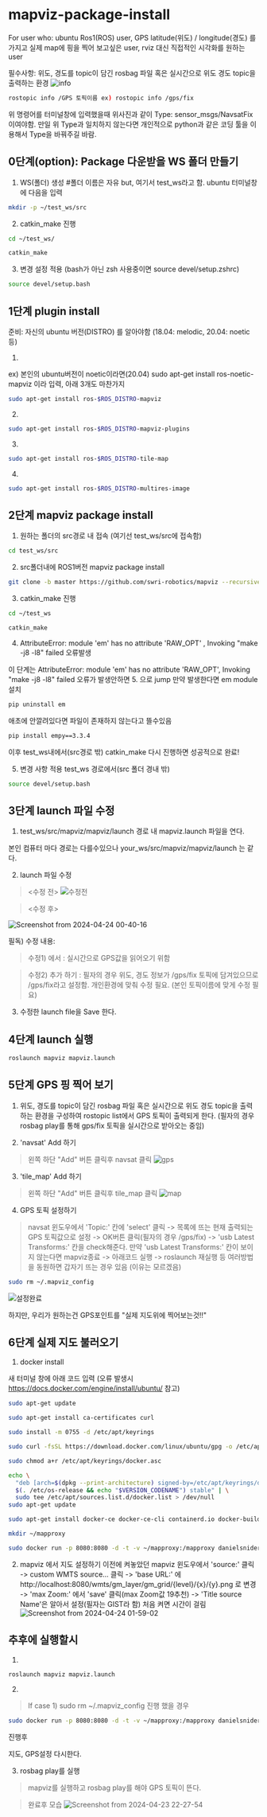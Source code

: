 # mapviz-package-install

For user who: ubuntu Ros1(ROS) user, GPS latitude(위도) / longitude(경도) 를 가지고 실제 map에 핑을 찍어 보고싶은 user, rviz 대신 직접적인 시각화를 원하는 user

필수사항: 위도, 경도를 topic이 담긴 rosbag 파일 혹은 실시간으로 위도 경도 topic을 출력하는 환경
![info](https://github.com/donghyunkim39/mapviz-package-install/assets/163104650/bb8ec5d1-ff4e-4dfe-a6b5-c45aa1131927)


```bash
rostopic info /GPS 토픽이름 ex) rostopic info /gps/fix
```
위 명령어를 터미널창에 입력했을때 위사진과 같이 Type: sensor_msgs/NavsatFix 이여야함.
만일 위 Type과 일치하지 않는다면 개인적으로 python과 같은 코딩 툴을 이용해서 Type을 바꿔주길 바람.

## 0단계(option): Package 다운받을 WS 폴더 만들기 

1) WS(폴더) 생성 #폴더 이름은 자유 but, 여기서 test_ws라고 함.
ubuntu 터미널창에 다음을 입력

```bash
mkdir -p ~/test_ws/src
```
2) catkin_make 진행
```bash
cd ~/test_ws/
```

```bash
catkin_make
```
3) 변경 설정 적용 (bash가 아닌 zsh 사용중이면 source devel/setup.zshrc)
```bash
source devel/setup.bash
```

## 1단계 plugin install

준비: 자신의 ubuntu 버전(DISTRO) 를 알아야함 (18.04: melodic, 20.04: noetic 등)

1)

ex) 본인의 ubuntu버전이 noetic이라면(20.04) sudo apt-get install ros-noetic-mapviz 이라 입력, 아래 3개도 마찬가지
```bash
sudo apt-get install ros-$ROS_DISTRO-mapviz
```

2)
```bash
sudo apt-get install ros-$ROS_DISTRO-mapviz-plugins
```

3)
```bash
sudo apt-get install ros-$ROS_DISTRO-tile-map
```

4)
```bash
sudo apt-get install ros-$ROS_DISTRO-multires-image
```

## 2단계 mapviz package install

1) 원하는 폴더의 src경로 내 접속 (여기선 test_ws/src에 접속함)
   
```bash
cd test_ws/src
```

2) src폴더내에 ROS1버전 mapviz package install
   
```bash
git clone -b master https://github.com/swri-robotics/mapviz --recursive
```

3) catkin_make 진행

```bash
cd ~/test_ws
```

```bash
catkin_make
```

4) AttributeError: module 'em' has no attribute 'RAW_OPT' , Invoking "make -j8 -l8" failed  오류발생
   
이 단계는 AttributeError: module 'em' has no attribute 'RAW_OPT',  Invoking "make -j8 -l8" failed 오류가 발생안하면  5. 으로 jump
만약 발생한다면 em module 설치

```bash
pip uninstall em
```
애초에 안깔려있다면 파일이 존재하지 않는다고 뜰수있음

```bash
pip install empy==3.3.4
```

이후 test_ws내에서(src경로 밖) catkin_make 다시 진행하면 성공적으로 완료!

5) 변경 사항 적용
test_ws 경로에서(src 폴더 경내 밖)
```bash
source devel/setup.bash
```

## 3단계 launch 파일 수정

1) test_ws/src/mapviz/mapviz/launch 경로 내 mapviz.launch 파일을 연다.
  
  본인 컴퓨터 마다 경로는 다를수있으나 your_ws/src/mapviz/mapviz/launch 는 같다.

2) launch 파일 수정


> <수정 전>
![수정전](https://github.com/donghyunkim39/mapviz-package-install/assets/163104650/775ce8ad-2375-4fd3-866d-a97889d8b6b7)

> <수정 후>

![Screenshot from 2024-04-24 00-40-16](https://github.com/donghyunkim39/mapviz-package-install/assets/163104650/d791c786-538e-43f7-927f-48d4d7af9ec6)

필독) 수정 내용:
 > 수정1) <param name="local_xy_origin" value="swri"/> 에서 <param name="local_xy_origin" value="auto"/> 
 : 실시간으로 GPS값을 읽어오기 위함
 
 > 수정2) <remap from="fix" to="/gps/fix"/> 추가 하기 
 : 필자의 경우 위도, 경도 정보가 /gps/fix 토픽에 담겨있으므로 /gps/fix라고 설정함. 개인환경에 맞춰 수정 필요. (본인 토픽이름에 맞게 수정 필요) 

 3) 수정한 launch file을 Save 한다.

## 4단계 launch 실행

```bash
roslaunch mapviz mapviz.launch
```

## 5단계 GPS 핑 찍어 보기

1) 위도, 경도를 topic이 담긴 rosbag 파일 혹은 실시간으로 위도 경도 topic을 출력하는 환경을 구성하여 rostopic list에서 GPS 토픽이 출력되게 한다.
 (필자의 경우 rosbag play를 통해 gps/fix 토픽을 실시간으로 받아오는 중임)

2) 'navsat' Add 하기

>왼쪽 하단 "Add" 버튼 클릭후 navsat 클릭
![gps](https://github.com/donghyunkim39/mapviz-package-install/assets/163104650/40b9ebb3-2a1a-4db4-beef-08bc4415e0ec)


3) 'tile_map' Add 하기 
>왼쪽 하단 "Add" 버튼 클릭후 tile_map 클릭
![map](https://github.com/donghyunkim39/mapviz-package-install/assets/163104650/1c98f83c-294d-4b49-8137-5cd166a843d4)

4) GPS 토픽 설정하기
> navsat 윈도우에서 'Topic:' 칸에 'select' 클릭 -> 목록에 뜨는 현재 출력되는 GPS 토픽값으로 설정 -> OK버튼 클릭(필자의 경우 /gps/fix)
 -> 'usb Latest Transforms:' 칸을 check해준다.
만약 'usb Latest Transforms:' 칸이 보이지 않는다면  mapviz종료 -> 아래코드 실행 -> roslaunch 재실행 등 여러방법을 동원하면 갑자기 뜨는 경우 있음 (이유는 모르겠음)

```bash
sudo rm ~/.mapviz_config
```
![설정완료](https://github.com/donghyunkim39/mapviz-package-install/assets/163104650/9a7576fa-149e-4ceb-a6b7-5f935c799794)

하지만, 우리가 원하는건 GPS포인트를 "실제 지도위에 찍어보는것!!"

## 6단계 실제 지도 불러오기

1) docker install

새 터미널 창에 아래 코드 입력 (오류 발생시 https://docs.docker.com/engine/install/ubuntu/ 참고)
```bash
sudo apt-get update
```
```bash
sudo apt-get install ca-certificates curl
```
```bash
sudo install -m 0755 -d /etc/apt/keyrings
```
```bash
sudo curl -fsSL https://download.docker.com/linux/ubuntu/gpg -o /etc/apt/keyrings/docker.asc
```
```bash
sudo chmod a+r /etc/apt/keyrings/docker.asc
```

```bash
echo \
  "deb [arch=$(dpkg --print-architecture) signed-by=/etc/apt/keyrings/docker.asc] https://download.docker.com/linux/ubuntu \
  $(. /etc/os-release && echo "$VERSION_CODENAME") stable" | \
  sudo tee /etc/apt/sources.list.d/docker.list > /dev/null
sudo apt-get update
```
```bash
sudo apt-get install docker-ce docker-ce-cli containerd.io docker-buildx-plugin docker-compose-plugin
```
```bash
mkdir ~/mapproxy
```
```bash
sudo docker run -p 8080:8080 -d -t -v ~/mapproxy:/mapproxy danielsnider/mapproxy
```

2) mapviz 에서 지도 설정하기
 이전에 켜놓았던 mapviz 윈도우에서 'source:' 클릭 -> custom WMTS source... 클릭 -> 'base URL:' 에 http://localhost:8080/wmts/gm_layer/gm_grid/{level}/{x}/{y}.png 로 변경 -> 'max Zoom:' 에서 'save' 클릭(max Zoom값 19추천) -> 'Title source Name'은 알아서 설정(필자는 GIST라 함)
처음 켜면 시간이 걸림
![Screenshot from 2024-04-24 01-59-02](https://github.com/donghyunkim39/mapviz-package-install/assets/163104650/f33764f6-1107-4ae4-94f1-42930e616bc8)

## 추후에 실행할시

1)

```bash
roslaunch mapviz mapviz.launch
```

2)

>If case 1) sudo rm ~/.mapviz_config 진행 했을 경우

```bash
sudo docker run -p 8080:8080 -d -t -v ~/mapproxy:/mapproxy danielsnider/mapproxy
```
진행후

지도, GPS설정 다시한다.

3) rosbag play를 실행
> mapviz를 실행하고 rosbag play를 해야 GPS 토픽이 뜬다.


> 완료후 모습
>![Screenshot from 2024-04-23 22-27-54](https://github.com/donghyunkim39/mapviz-package-install/assets/163104650/4ac91a7e-69a6-49de-8548-c3f24367b65a)

